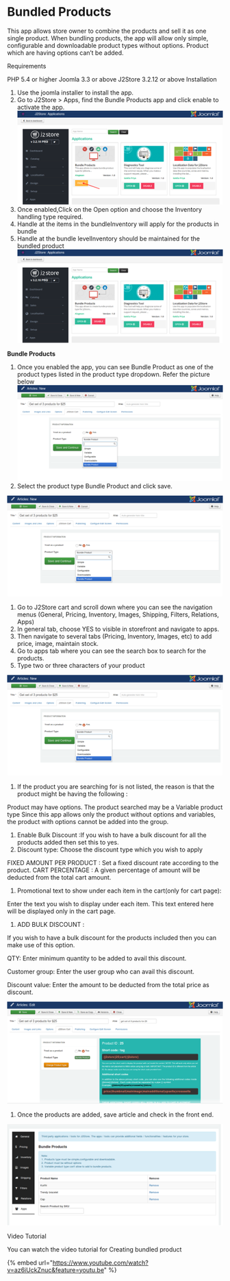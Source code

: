 # Bundled Products

This app allows store owner to combine the products and sell it as one single product. When bundling products, the app will allow only simple, configurable and downloadable product types without options. Product which are having options can’t be added.

Requirements

PHP 5.4 or higher Joomla 3.3 or above J2Store 3.2.12 or above Installation

1. Use the joomla installer to install the app.
2. Go to J2Store &gt; Apps, find the Bundle Products app and click enable to activate the app. ![bp01](https://raw.githubusercontent.com/j2store/doc-images/master/apps/Bundled_products/bundld-product-01.png)
3. Once enabled,Click on the Open option and choose the Inventory handling type required.
4. Handle at the items in the bundleInventory will apply for the products in bundle
5. Handle at the bundle levelInventory should be maintained for the bundled product ![bp02](https://raw.githubusercontent.com/j2store/doc-images/master/apps/Bundled_products/bundld-product-02.png)

**Bundle Products**

1. Once you enabled the app, you can see Bundle Product as one of the product types listed in the product type dropdown. Refer the picture below ![bp03](https://raw.githubusercontent.com/j2store/doc-images/master/apps/Bundled_products/bundld-product-03.png)
2. Select the product type Bundle Product and click save.

![bp03](https://raw.githubusercontent.com/j2store/doc-images/master/apps/Bundled_products/bundld-product-03.png)

1. Go to J2Store cart and scroll down where you can see the navigation menus \(General, Pricing, Inventory, Images, Shipping, Filters, Relations, Apps\)
2. In general tab, choose YES to visible in storefront and navigate to apps.
3. Then navigate to several tabs \(Pricing, Inventory, Images, etc\) to add price, image, maintain stock.
4. Go to apps tab where you can see the search box to search for the products.
5. Type two or three characters of your product

![bp03](https://raw.githubusercontent.com/j2store/doc-images/master/apps/Bundled_products/bundld-product-03.png)

1. If the product you are searching for is not listed, the reason is that the product might be having the following :

Product may have options. The product searched may be a Variable product type Since this app allows only the product without options and variables, the product with options cannot be added into the group.

1. Enable Bulk Discount :If you wish to have a bulk discount for all the products added then set this to yes.
2. Discount type: Choose the discount type which you wish to apply

FIXED AMOUNT PER PRODUCT : Set a fixed discount rate according to the product. CART PERCENTAGE : A given percentage of amount will be deducted from the total cart amount.

1. Promotional text to show under each item in the cart\(only for cart page\):

Enter the text you wish to display under each item. This text entered here will be displayed only in the cart page.

1. ADD BULK DISCOUNT :

If you wish to have a bulk discount for the products included then you can make use of this option.

QTY: Enter minimum quantity to be added to avail this discount.

Customer group: Enter the user group who can avail this discount.

Discount value: Enter the amount to be deducted from the total price as discount.

![bp04](https://raw.githubusercontent.com/j2store/doc-images/master/apps/Bundled_products/bundld-product-04.png)

1. Once the products are added, save article and check in the front end.

![bp05](https://raw.githubusercontent.com/j2store/doc-images/master/apps/Bundled_products/bundld-product-05.png)

Video Tutorial

You can watch the video tutorial for Creating bundled product

{% embed url="https://www.youtube.com/watch?v=az6iUckZnuc&feature=youtu.be" %}



